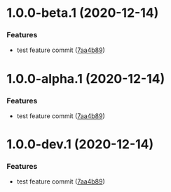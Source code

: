 # 1.0.0-beta.1 (2020-12-14)


### Features

* test feature commit ([7aa4b89](https://github.com/milosbugarinovic/semantic-test/commit/7aa4b891d2aa27b01d8cf0396b3b79af62eb6f5a))

# 1.0.0-alpha.1 (2020-12-14)


### Features

* test feature commit ([7aa4b89](https://github.com/milosbugarinovic/semantic-test/commit/7aa4b891d2aa27b01d8cf0396b3b79af62eb6f5a))

# 1.0.0-dev.1 (2020-12-14)


### Features

* test feature commit ([7aa4b89](https://github.com/milosbugarinovic/semantic-test/commit/7aa4b891d2aa27b01d8cf0396b3b79af62eb6f5a))
